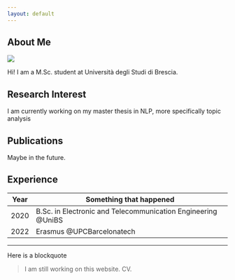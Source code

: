 ```yaml
---
layout: default
---
```


## About Me

<img class="profile-picture" src="sherlock.jpg">

Hi! I am a M.Sc. student at Università degli Studi di Brescia. 

## Research Interest
I am currently working on my master thesis in NLP, more specifically topic analysis

## Publications
Maybe in the future.

## Experience
| Year | Something that happened |
|-----|-------|
| 2020 | B.Sc. in Electronic and Telecommunication Engineering @UniBS  |
| 2022 | Erasmus @UPCBarcelonatech  |

---

Here is a blockquote

> I am still working on this website.
> CV.
